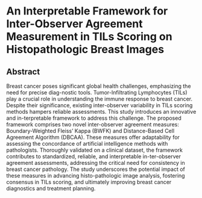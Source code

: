 
# An Interpretable Framework for Inter-Observer Agreement Measurement in TILs Scoring on Histopathologic Breast Images

## Abstract
Breast cancer poses significant global health challenges, emphasizing the need for precise diag-nostic tools. Tumor-Infiltrating Lymphocytes (TILs) play a crucial role in understanding the immune response to breast cancer. Despite their significance, existing inter-observer variability in TILs scoring methods hampers reliable assessments. This study introduces an innovative and in-terpretable framework to address this challenge. The proposed framework comprises two novel inter-observer agreement measures: Boundary-Weighted Fleiss’ Kappa (BWFK) and Distance-Based Cell Agreement Algorithm (DBCAA). These measures offer adaptability for assessing the concordance of artificial intelligence methods with pathologists. Thoroughly validated on a clinical dataset, the framework contributes to standardized, reliable, and interpretable in-ter-observer agreement assessments, addressing the critical need for consistency in breast cancer pathology. The study underscores the potential impact of these measures in advancing histo-pathologic image analysis, fostering consensus in TILs scoring, and ultimately improving breast cancer diagnostics and treatment planning.


